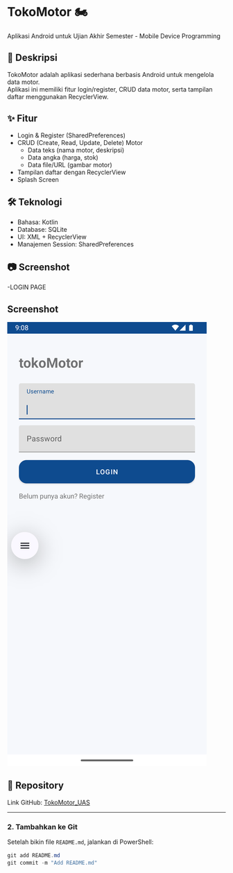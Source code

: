 # TokoMotor 🏍️

Aplikasi Android untuk Ujian Akhir Semester - Mobile Device Programming

## 📌 Deskripsi
TokoMotor adalah aplikasi sederhana berbasis Android untuk mengelola data motor.  
Aplikasi ini memiliki fitur login/register, CRUD data motor, serta tampilan daftar menggunakan RecyclerView.

## ✨ Fitur
- Login & Register (SharedPreferences)
- CRUD (Create, Read, Update, Delete) Motor
  - Data teks (nama motor, deskripsi)
  - Data angka (harga, stok)
  - Data file/URL (gambar motor)
- Tampilan daftar dengan RecyclerView
- Splash Screen

## 🛠️ Teknologi
- Bahasa: Kotlin
- Database: SQLite
- UI: XML + RecyclerView
- Manajemen Session: SharedPreferences

## 📷 Screenshot
-LOGIN PAGE
## Screenshot
![Login Page](screenshots/LOGIN.png)

## 📂 Repository
Link GitHub: [TokoMotor_UAS](https://github.com/tpzmous/TokoMotor_UAS)

---

### 2. Tambahkan ke Git
Setelah bikin file `README.md`, jalankan di PowerShell:

```powershell
git add README.md
git commit -m "Add README.md"
